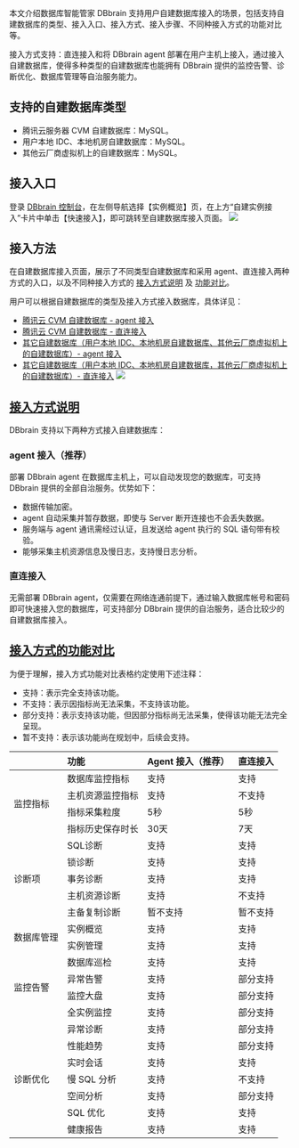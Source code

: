 本文介绍数据库智能管家 DBbrain 支持用户自建数据库接入的场景，包括支持自建数据库的类型、接入入口、接入方式、接入步骤、不同种接入方式的功能对比等。

接入方式支持：直连接入和将 DBbrain agent 部署在用户主机上接入，通过接入自建数据库，使得多种类型的自建数据库也能拥有 DBbrain 提供的监控告警、诊断优化、数据库管理等自治服务能力。

## 支持的自建数据库类型
- 腾讯云服务器 CVM 自建数据库：MySQL。
- 用户本地 IDC、本地机房自建数据库：MySQL。
- 其他云厂商虚拟机上的自建数据库：MySQL。

## 接入入口
登录 [DBbrain 控制台](https://console.cloud.tencent.com/dbbrain/board)，在左侧导航选择【实例概览】页，在上方“自建实例接入”卡片中单击【快速接入】，即可跳转至自建数据库接入页面。
![](https://main.qcloudimg.com/raw/a53aac896adfb06e60bf92f316405ead.png)

## 接入方法
在自建数据库接入页面，展示了不同类型自建数据库和采用 agent、直连接入两种方式的入口，以及不同种接入方式的 [接入方式说明](#jrfssm) 及 [功能对比](#jrfsdgndb)。

用户可以根据自建数据库的类型及接入方式接入数据库，具体详见：
-  [腾讯云 CVM 自建数据库 - agent 接入](xxx)
-  [腾讯云 CVM 自建数据库 - 直连接入](xxx)
-  [其它自建数据库（用户本地 IDC、本地机房自建数据库、其他云厂商虚拟机上的自建数据库）- agent 接入](xxx)
-  [其它自建数据库（用户本地 IDC、本地机房自建数据库，其他云厂商虚拟机上的自建数据库）- 直连接入](xxx)
![](https://main.qcloudimg.com/raw/7d1121b31e51133dab32577962bbbbc8.png)

## [接入方式说明](id:jrfssm)
DBbrain 支持以下两种方式接入自建数据库：

### agent 接入（推荐）
部署 DBbrain agent 在数据库主机上，可以自动发现您的数据库，可支持 DBbrain 提供的全部自治服务。优势如下：
- 数据传输加密。
- agent 自动采集并暂存数据，即使与 Server 断开连接也不会丢失数据。
- 服务端与 agent 通讯需经过认证，且发送给 agent 执行的 SQL 语句带有校验。
- 能够采集主机资源信息及慢日志，支持慢日志分析。

### 直连接入
无需部署 DBbrain agent，仅需要在网络连通前提下，通过输入数据库帐号和密码即可快速接入您的数据库，可支持部分 DBbrain 提供的自治服务，适合比较少的自建数据库接入。

## [接入方式的功能对比](id:jrfsdgndb)
为便于理解，接入方式功能对比表格约定使用下述注释：
- 支持：表示完全支持该功能。
- 不支持：表示因指标尚无法采集，不支持该功能。
- 部分支持：表示支持该功能，但因部分指标尚无法采集，使得该功能无法完全呈现。
- 暂不支持：表示该功能尚在规划中，后续会支持。

<table>
<thead><tr><th colspan=2>功能</th><th>Agent 接入（推荐）</th><th>直连接入</th></tr></thead>
<tbody>
<tr>
<td rowspan=4>监控指标</td>
<td>数据库监控指标</td><td>支持</td><td>支持</td></tr>
<tr>
<td>主机资源监控指标</td><td>支持</td><td>不支持</td></tr>
<tr>
<td>指标采集粒度</td><td>5秒</td><td>5秒</td></tr>
<tr>
<td>指标历史保存时长</td><td>30天</td><td>7天</td></tr>
<tr>
<td rowspan=5>诊断项</td>
<td>SQL诊断</td><td>支持</td><td>支持</td></tr>
<tr>
<td>锁诊断</td><td>支持</td><td>支持</td></tr>
<tr>
<td>事务诊断</td><td>支持</td><td>支持</td></tr>
<tr>
<td>主机资源诊断</td><td>支持</td><td>不支持</td></tr>
<tr>
<td>主备复制诊断</td><td>暂不支持</td><td>暂不支持</td></tr>
<tr>
<td rowspan=2>数据库管理</td>
<td>实例概览</td><td>支持</td><td>支持</td></tr>
<tr>
<td>实例管理</td><td>支持</td><td>支持</td></tr>
<tr>
<td rowspan=4>监控告警</td>
<td>数据库巡检</td><td>支持</td><td>支持</td></tr>
<tr>
<td>异常告警</td><td>支持</td><td>部分支持</td></tr>
<tr>
<td>监控大盘</td><td>支持</td><td>部分支持</td></tr>
<tr>
<td>全实例监控</td><td>支持</td>
<td>部分支持</td></tr>
<tr>
<td rowspan=7>诊断优化</td>
<td>异常诊断</td><td>支持</td><td>部分支持</td></tr>
<tr>
<td>性能趋势</td><td>支持</td><td>部分支持</td></tr>
<tr>
<td>实时会话</td><td>支持</td><td>支持</td></tr>
<tr>
<td>慢 SQL 分析</td><td>支持</td><td>不支持</td></tr>
<tr>
<td>空间分析</td><td>支持</td><td>部分支持</td></tr>
<tr>
<td>SQL 优化</td><td>支持</td><td>支持</td></tr>
<tr>
<td>健康报告</td><td>支持</td><td>支持</td></tr>
</tbody></table>

